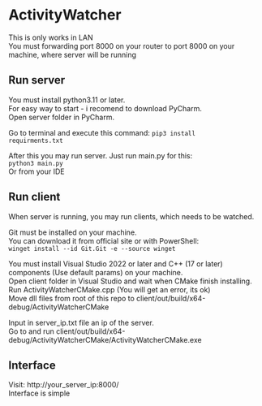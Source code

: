 # ActivityWatcher
This is only works in LAN  
You must forwarding port 8000 on your router to port 8000 on your machine, where server will be running  
  
## Run server
You must install python3.11 or later.  
For easy way to start - i recomend to download PyCharm.  
Open server folder in PyCharm.  
  
Go to terminal and execute this command:
<code>pip3 install requirments.txt</code>   
  
After this you may run server. Just run main.py for this:  
<code>python3 main.py</code>  
Or from your IDE  
  
## Run client
When server is running, you may run clients, which needs to be watched.  
  
Git must be installed on your machine.  
You can download it from official site or with PowerShell:  
<code>winget install --id Git.Git -e --source winget</code>  
  
You must install Visual Studio 2022 or later and C++ (17 or later) components (Use default params) on your machine.  
Open client folder in Visual Studio and wait when CMake finish installing.  
Run ActivityWatcherCMake.cpp (You will get an error, its ok)  
Move dll files from root of this repo to client/out/build/x64-debug/ActivityWatcherCMake  
  
Input in server_ip.txt file an ip of the server.  
Go to and run client/out/build/x64-debug/ActivityWatcherCMake/ActivityWatcherCMake.exe  
  
## Interface
Visit: http://your_server_ip:8000/  
Interface is simple
